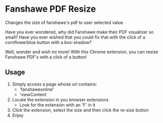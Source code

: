 # Fanshawe PDF Resize

Changes the size of fanshawe's pdf to user selected value

Have you ever wondered, why did Fanshawe make their PDF visualizer so small?
Have you ever wished that you could fix that with the click of a cornflowerblue button with a box-shadow?

Well, wonder and wish no more! With this Chrome extension, you can resize Fanshawe PDF's with a click of a button!

## Usage

1. Simply access a page whose url contains:
   - 'fanshaweonline'
   - 'viewContent
2. Locate the extension in you browser extensions
   - Look for the extension with an 'F' in it
3. Click the extension, select the size and then click the re-size button
4. Enjoy
